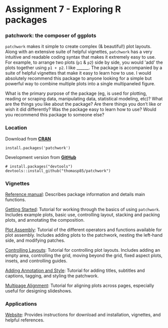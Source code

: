 # Assignment 7 - Exploring R packages

### patchwork: the composer of ggplots

`patchwork` makes it simple to create complex (& beautiful!) plot layouts. Along with an extensive suite of helpful vignettes, `patchwork` has a very intuitive and readable coding syntax that makes it extremely easy to use. For example, to arrange two plots (`p1` & `p2`) side by side, you would 'add' the plots together using `p1 + p2`. I like ______. The package is accompanied by a suite of helpful vignettes that make it easy to learn how to use. I would absolutely recommend this package to anyone looking for a simple but powerful way to combine multiple plots into a single multipaneled figure.

What is the primary purpose of the package (eg, is used for plotting, reading or scraping data, manipulating data, statistical modeling, etc)? What are the things you like about the package? Are there things you don’t like or wish it did differently? Was the package easy to learn how to use? Would you recommend this package to someone else?

### Location
Download from [**CRAN**](https://cloud.r-project.org/web/packages/patchwork/index.html) 
``` {r}
install.packages('patchwork')
```
Development version from [**GitHub**](https://github.com/thomasp85/patchwork)
```{r}
# install.packages("devtools")
devtools::install_github("thomasp85/patchwork")
```


### Vignettes

[Reference manual](https://cran.r-project.org/web/packages/patchwork/patchwork.pdf):
Describes package information and details main functions. 

[Getting Started](https://cloud.r-project.org/web/packages/patchwork/vignettes/patchwork.html):
Tutorial for working through the basics of using `patchwork`. Includes example plots, basic use, controlling layout, stacking and packing plots, and annotating the composition.

[Plot Assembly](https://patchwork.data-imaginist.com/articles/guides/assembly.html):
Tutorial of the different operators and functions available for plot assembly. Includes adding plots to the patchwork, nesting the left-hand side, and modifying patches.

[Controlling Layouts](https://patchwork.data-imaginist.com/articles/guides/layout.html):
Tutorial for controlling plot layouts. Includes adding an empty area, controlling the grid, moving beyond the grid, fixed aspect plots, insets, and controlling guides.

[Adding Annotation and Style](https://patchwork.data-imaginist.com/articles/guides/annotation.html):
Tutorial for adding titles, subtitles and captions, tagging, and styling the patchwork.

[Multipage Alignment](https://patchwork.data-imaginist.com/articles/guides/multipage.html):
Tutorial for aligning plots across pages, especially useful for designing slideshows.


### Applications
[Website](https://patchwork.data-imaginist.com/index.html):
Provides instructions for download and installation, vignettes, and helpful references.

